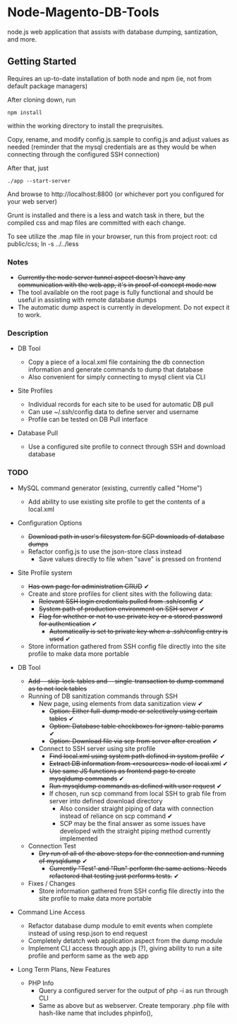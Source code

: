 Node-Magento-DB-Tools
=====================

node.js web application that assists with database dumping, santization, and more.


Getting Started
---------------

Requires an up-to-date installation of both node and npm (ie, not from default package managers)

After cloning down, run 
    
    npm install
    
within the working directory to install the preqruisites.

Copy, rename, and modify config.js.sample to config.js and adjust values as needed (reminder that the mysql credentials are as they would be when connecting through the configured SSH connection)

After that, just

    ./app --start-server
    
And browse to http://localhost:8800 (or whichever port you configured for your web server)

Grunt is installed and there is a less and watch task in there, but the compiled css and map files are committed with each change.

To see utilize the .map file in your browser, run this from project root: cd public/css; ln -s ../../less


### Notes
* ~~Currently the node server tunnel aspect doesn't have any communication with the web app, it's in proof of concept mode now~~
* The tool available on the root page is fully functional and should be useful in assisting with remote database dumps
* The automatic dump aspect is currently in development. Do not expect it to work.


### Description
* DB Tool
    * Copy a piece of a local.xml file containing the db connection information and generate commands to dump that database
    * Also convenient for simply connecting to mysql client via CLI

* Site Profiles
    * Individual records for each site to be used for automatic DB pull
    * Can use ~/.ssh/config data to define server and username
    * Profile can be tested on DB Pull interface

* Database Pull
    * Use a configured site profile to connect through SSH and download database


### TODO
* MySQL command generator (existing, currently called "Home")
    * Add ability to use existing site profile to get the contents of a local.xml

* Configuration Options
    * ~~Download path in user's filesystem for SCP downloads of database dumps~~
    * Refactor config.js to use the json-store class instead
        * Save values directly to file when "save" is pressed on frontend

* Site Profile system
    * ~~Has own page for administration CRUD~~ ✔
    * Create and store profiles for client sites with the following data:
        * ~~Relevant SSH login credentials pulled from .ssh/config~~ ✔
        * ~~System path of production environment on SSH server~~ ✔
        * ~~Flag for whether or not to use private key or a stored password for authentication~~ ✔
            * ~~Automatically is set to private key when a .ssh/config entry is used~~ ✔
    * Store information gathered from SSH config file directly into the site profile to make data more portable
        
* DB Tool
    * ~~Add --skip-lock-tables and --single-transaction to dump command as to not lock tables~~
    * Running of DB sanitization commands through SSH
        * New page, using elements from data sanitization view ✔
            * ~~Option: Either full-dump mode or selectively using certain tables~~ ✔
            * ~~Option: Database table checkboxes for ignore-table params~~ ✔
            * ~~Option: Download file via scp from server after creation~~ ✔
        * Connect to SSH server using site profile
            * ~~Find local.xml using system path defined in system profile~~ ✔
            * ~~Extract DB information from &lt;resources> node of local.xml~~ ✔
            * ~~Use same JS functions as frontend page to create mysqldump commands~~ ✔
            * ~~Run mysqldump commands as defined with user request~~ ✔
            * If chosen, run scp command from local SSH to grab file from server into defined download directory
                * Also consider straight piping of data with connection instead of reliance on scp command ✔
                * SCP may be the final answer as some issues have developed with the straight piping method currently implemented
    * Connection Test
        * ~~Dry run of all of the above steps for the connection and running of mysqldump~~ ✔
            * ~~Currently "Test" and "Run" perform the same actions. Needs refactored that testing just performs tests.~~ ✔
    * Fixes / Changes
        * Store information gathered from SSH config file directly into the site profile to make data more portable

* Command Line Access
    * Refactor database dump module to emit events when complete instead of using resp.json to end request
    * Completely detatch web application aspect from the dump module
    * Implement CLI access through app.js (?), giving ability to run a site profile and perform same as the web app

* Long Term Plans, New Features
    * PHP Info
        * Query a configured server for the output of php -i as run through CLI
        * Same as above but as webserver. Create temporary .php file with hash-like name that includes phpinfo(),

